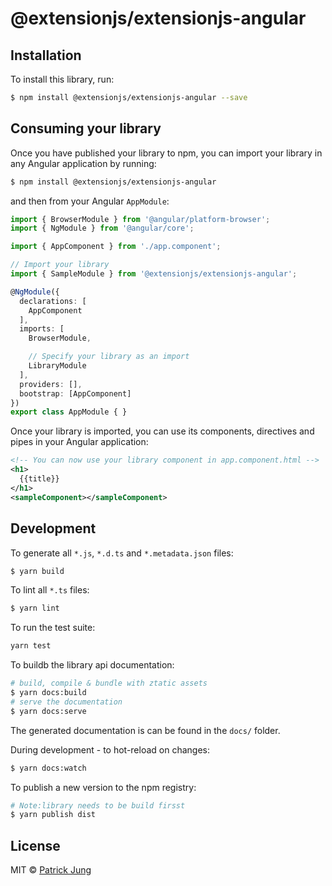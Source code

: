 # @extensionjs/extensionjs-angular

## Installation

To install this library, run:

```bash
$ npm install @extensionjs/extensionjs-angular --save
```

## Consuming your library

Once you have published your library to npm, you can import your library in any Angular application by running:

```bash
$ npm install @extensionjs/extensionjs-angular
```

and then from your Angular `AppModule`:

```typescript
import { BrowserModule } from '@angular/platform-browser';
import { NgModule } from '@angular/core';

import { AppComponent } from './app.component';

// Import your library
import { SampleModule } from '@extensionjs/extensionjs-angular';

@NgModule({
  declarations: [
    AppComponent
  ],
  imports: [
    BrowserModule,

    // Specify your library as an import
    LibraryModule
  ],
  providers: [],
  bootstrap: [AppComponent]
})
export class AppModule { }
```

Once your library is imported, you can use its components, directives and pipes in your Angular application:

```xml
<!-- You can now use your library component in app.component.html -->
<h1>
  {{title}}
</h1>
<sampleComponent></sampleComponent>
```

## Development

To generate all `*.js`, `*.d.ts` and `*.metadata.json` files:

```bash
$ yarn build
```

To lint all `*.ts` files:

```bash
$ yarn lint
```

To run the test suite:

```bash
yarn test
```

To buildb the library api documentation:

```bash
# build, compile & bundle with ztatic assets
$ yarn docs:build
# serve the documentation
$ yarn docs:serve
```

The generated documentation is can be found in the `docs/` folder.

During development - to hot-reload on changes:

```bash
$ yarn docs:watch
```

To publish a new version to the npm registry:

```bash
# Note:library needs to be build firsst
$ yarn publish dist
```

## License

MIT © [Patrick Jung](mailto:patrick.pddstudio@gmail.com)
